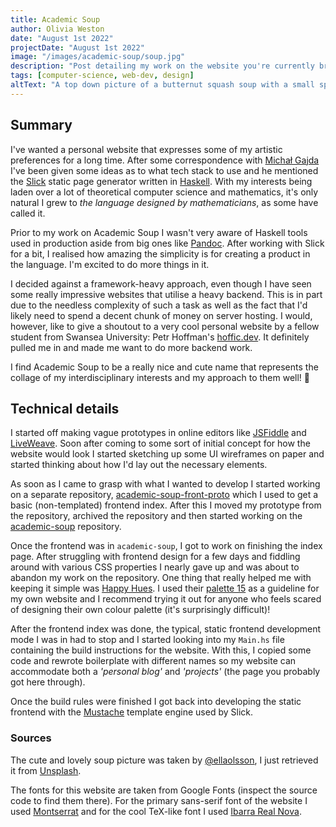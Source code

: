 ```yaml
---
title: Academic Soup
author: Olivia Weston
date: "August 1st 2022"
projectDate: "August 1st 2022"
image: "/images/academic-soup/soup.jpg"
description: "Post detailing my work on the website you're currently browsing."
tags: [computer-science, web-dev, design]
altText: "A top down picture of a butternut squash soup with a small splash of cream"
---
```


## Summary
I've wanted a personal website that expresses some of my artistic preferences for a long time. After some correspondence with [Michał Gajda](https://github.com/mgajda) I've been given some ideas as to what tech stack to use and he mentioned the [Slick](https://hackage.haskell.org/package/slick) static page generator written in [Haskell](https://www.haskell.org/). With my interests being laden over a lot of theoretical computer science and mathematics, it's only natural I grew to _the language designed by mathematicians_, as some have called it.

Prior to my work on Academic Soup I wasn't very aware of Haskell tools used in production aside from big ones like [Pandoc](https://pandoc.org/). After working with Slick for a bit, I realised how amazing the simplicity is for creating a product in the language. I'm excited to do more things in it.

I decided against a framework-heavy approach, even though I have seen some really impressive websites that utilise a heavy backend. This is in part due to the needless complexity of such a task as well as the fact that I'd likely need to spend a decent chunk of money on server hosting. I would, however, like to give a shoutout to a very cool personal website by a fellow student from Swansea University: Petr Hoffman's [hoffic.dev](https://hoffic.dev/). It definitely pulled me in and made me want to do more backend work.

I find Academic Soup to be a really nice and cute name that represents the collage of my interdisciplinary interests and my approach to them well! 🙂

## Technical details
I started off making vague prototypes in online editors like [JSFiddle](https://jsfiddle.net/) and [LiveWeave](https://liveweave.com/). Soon after coming to some sort of initial concept for how the website would look I started sketching up some UI wireframes on paper and started thinking about how I'd lay out the necessary elements.

As soon as I came to grasp with what I wanted to develop I started working on a separate repository, [academic-soup-front-proto](https://github.com/Surobaki/academic-soup-front-proto) which I used to get a basic (non-templated) frontend index. After this I moved my prototype from the repository, archived the repository and then started working on the [academic-soup](https://github.com/Surobaki/academic-soup) repository.

Once the frontend was in `academic-soup`, I got to work on finishing the index page. After struggling with frontend design for a few days and fiddling around with various CSS properties I nearly gave up and was about to abandon my work on the repository. One thing that really helped me with keeping it simple was [Happy Hues](https://www.happyhues.co/). I used their [palette 15](https://www.happyhues.co/palettes/15) as a guideline for my own website and I recommend trying it out for anyone who feels scared of designing their own colour palette (it's surprisingly difficult)!

After the frontend index was done, the typical, static frontend development mode I was in had to stop and I started looking into my `Main.hs` file containing the build instructions for the website. With this, I copied some code and rewrote boilerplate with different names so my website can accommodate both a *'personal blog'* and *'projects'* (the page you probably got here through).

Once the build rules were finished I got back into developing the static frontend with the [Mustache](https://mustache.github.io/) template engine used by Slick.

### Sources
The cute and lovely soup picture was taken by [@ellaolsson](https://unsplash.com/@ellaolsson), I just retrieved it from [Unsplash](https://unsplash.com/photos/fxJTl_gDh28).

The fonts for this website are taken from Google Fonts (inspect the source code to find them there). For the primary sans-serif font of the website I used [Montserrat](https://fonts.google.com/specimen/Montserrat) and for the cool TeX-like font I used [Ibarra Real Nova](https://fonts.google.com/specimen/Ibarra+Real+Nova).